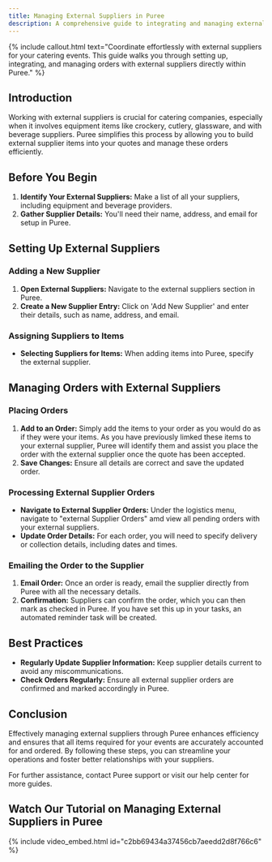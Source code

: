 ```yaml
---
title: Managing External Suppliers in Puree
description: A comprehensive guide to integrating and managing external suppliers within your catering quotes and orders, ensuring seamless coordination and efficiency.
---
```


{% include callout.html text="Coordinate effortlessly with external suppliers for your catering events. This guide walks you through setting up, integrating, and managing orders with external suppliers directly within Puree." %}

## Introduction

Working with external suppliers is crucial for catering companies, especially when it involves equipment items like crockery, cutlery, glassware, and with beverage suppliers. Puree simplifies this process by allowing you to build external supplier items into your quotes and manage these orders efficiently.

## Before You Begin

1. **Identify Your External Suppliers:** Make a list of all your suppliers, including equipment and beverage providers.
2. **Gather Supplier Details:** You'll need their name, address, and email for setup in Puree.

## Setting Up External Suppliers

### Adding a New Supplier

1. **Open External Suppliers:** Navigate to the external suppliers section in Puree.
2. **Create a New Supplier Entry:** Click on 'Add New Supplier' and enter their details, such as name, address, and email.

### Assigning Suppliers to Items

- **Selecting Suppliers for Items:** When adding items into Puree, specify the external supplier.

## Managing Orders with External Suppliers

### Placing Orders

1. **Add to an Order:** Simply add the items to your order as you would do as if they were your items. As you have previously limked these items to your external supplier, Puree will identify them and assist you place the order with the external supplier once the quote has been accepted.
2. **Save Changes:** Ensure all details are correct and save the updated order.

### Processing External Supplier Orders

- **Navigate to External Supplier Orders:** Under the logistics menu, navigate to "external Supplier Orders" amd view all pending orders with your external suppliers.
- **Update Order Details:** For each order, you will need to specify delivery or collection details, including dates and times.

### Emailing the Order to the Supplier

1. **Email Order:** Once an order is ready, email the supplier directly from Puree with all the necessary details.
2. **Confirmation:** Suppliers can confirm the order, which you can then mark as checked in Puree. If you have set this up in your tasks, an automated reminder task will be created. 

## Best Practices

- **Regularly Update Supplier Information:** Keep supplier details current to avoid any miscommunications.
- **Check Orders Regularly:** Ensure all external supplier orders are confirmed and marked accordingly in Puree.

## Conclusion

Effectively managing external suppliers through Puree enhances efficiency and ensures that all items required for your events are accurately accounted for and ordered. By following these steps, you can streamline your operations and foster better relationships with your suppliers.

For further assistance, contact Puree support or visit our help center for more guides.

## Watch Our Tutorial on Managing External Suppliers in Puree
<!-- Embed Tutorial Video Below -->

{% include video_embed.html id="c2bb69434a37456cb7aeedd2d8f766c6" %}
